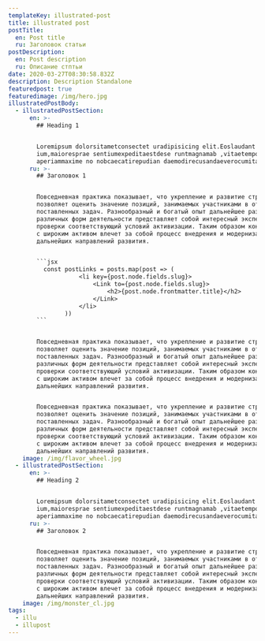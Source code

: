 ```yaml
---
templateKey: illustrated-post
title: illustrated post
postTitle:
  en: Post title
  ru: Заголовок статьи
postDescription:
  en: Post description
  ru: Описание стптьи
date: 2020-03-27T08:30:58.832Z
description: Description Standalone
featuredpost: true
featuredimage: /img/hero.jpg
illustratedPostBody:
  - illustratedPostSection:
      en: >-
        ## Heading 1


        Loremipsum dolorsitametconsectet uradipisicing elit.Eoslaudant
        ium,maioresprae sentiumexpeditaestdese runtmagnamab ,vitaetemporealias
        aperiammaxime no nobcaecatirepudian daemodirecusandaeverocumitaque!
      ru: >-
        ## Заголовок 1


        Повседневная практика показывает, что укрепление и развитие структуры
        позволяет оценить значение позиций, занимаемых участниками в отношении
        поставленных задач. Разнообразный и богатый опыт дальнейшее развитие
        различных форм деятельности представляет собой интересный эксперимент
        проверки соответствующий условий активизации. Таким образом консультация
        с широким активом влечет за собой процесс внедрения и модернизации
        дальнейших направлений развития.


        ```jsx
          const postLinks = posts.map(post => (
                    <li key={post.node.fields.slug}>
                        <Link to={post.node.fields.slug}>
                            <h2>{post.node.frontmatter.title}</h2>
                        </Link>
                    </li>
                ))
        ```


        Повседневная практика показывает, что укрепление и развитие структуры
        позволяет оценить значение позиций, занимаемых участниками в отношении
        поставленных задач. Разнообразный и богатый опыт дальнейшее развитие
        различных форм деятельности представляет собой интересный эксперимент
        проверки соответствующий условий активизации. Таким образом консультация
        с широким активом влечет за собой процесс внедрения и модернизации
        дальнейших направлений развития.


        Повседневная практика показывает, что укрепление и развитие структуры
        позволяет оценить значение позиций, занимаемых участниками в отношении
        поставленных задач. Разнообразный и богатый опыт дальнейшее развитие
        различных форм деятельности представляет собой интересный эксперимент
        проверки соответствующий условий активизации. Таким образом консультация
        с широким активом влечет за собой процесс внедрения и модернизации
        дальнейших направлений развития.
    image: /img/flavor_wheel.jpg
  - illustratedPostSection:
      en: >-
        ## Heading 2


        Loremipsum dolorsitametconsectet uradipisicing elit.Eoslaudant
        ium,maioresprae sentiumexpeditaestdese runtmagnamab ,vitaetemporealias
        aperiammaxime no nobcaecatirepudian daemodirecusandaeverocumitaque!
      ru: >-
        ## Заголовок 2


        Повседневная практика показывает, что укрепление и развитие структуры
        позволяет оценить значение позиций, занимаемых участниками в отношении
        поставленных задач. Разнообразный и богатый опыт дальнейшее развитие
        различных форм деятельности представляет собой интересный эксперимент
        проверки соответствующий условий активизации. Таким образом консультация
        с широким активом влечет за собой процесс внедрения и модернизации
        дальнейших направлений развития.
    image: /img/monster_cl.jpg
tags:
  - illu
  - illupost
---
```


